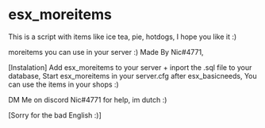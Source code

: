 # esx_moreitems
This is a script with items like ice tea, pie, hotdogs, I hope you like it :)

moreitems you can use in your server :) Made By Nic#4771,

[Instalation] Add esx_moreitems to your server + inport the .sql file to your database, Start esx_moreitems in your server.cfg after esx_basicneeds, You can use the items in your shops :)

DM Me on discord Nic#4771 for help, im dutch :)

[Sorry for the bad English :)]
